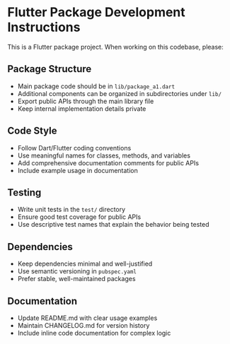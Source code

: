 <!-- Use this file to provide workspace-specific custom instructions to Copilot. For more details, visit https://code.visualstudio.com/docs/copilot/copilot-customization#_use-a-githubcopilotinstructionsmd-file -->

# Flutter Package Development Instructions

This is a Flutter package project. When working on this codebase, please:

## Package Structure
- Main package code should be in `lib/package_a1.dart`
- Additional components can be organized in subdirectories under `lib/`
- Export public APIs through the main library file
- Keep internal implementation details private

## Code Style
- Follow Dart/Flutter coding conventions
- Use meaningful names for classes, methods, and variables
- Add comprehensive documentation comments for public APIs
- Include example usage in documentation

## Testing
- Write unit tests in the `test/` directory
- Ensure good test coverage for public APIs
- Use descriptive test names that explain the behavior being tested

## Dependencies
- Keep dependencies minimal and well-justified
- Use semantic versioning in `pubspec.yaml`
- Prefer stable, well-maintained packages

## Documentation
- Update README.md with clear usage examples
- Maintain CHANGELOG.md for version history
- Include inline code documentation for complex logic
